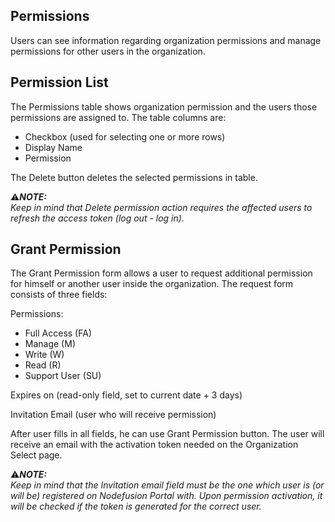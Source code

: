 ## Permissions

Users can see information regarding organization permissions and manage permissions for other users in the organization.

## Permission List

The Permissions table shows organization permission and the users those permissions are assigned to.
The table columns are:
  - Checkbox (used for selecting one or more rows)
  - Display Name
  - Permission

The Delete button deletes the selected permissions in table. 

:warning:**_NOTE:_**  
_Keep in mind that Delete permission action requires the affected users to refresh the access token (log out - log in)._

## Grant Permission
The Grant Permission form allows a user to request additional permission for himself or another user inside the organization. The request form consists of three fields:

Permissions: 
 * Full Access (FA)
 * Manage (M)
 * Write (W)
 * Read (R)
 * Support User (SU)

Expires on (read-only field, set to current date + 3 days)

Invitation Email (user who will receive permission)

After user fills in all fields, he can use Grant Permission button. The user will receive an email with the activation token needed on the Organization Select page.


:warning:**_NOTE:_**  
_Keep in mind that the Invitation email field must be the one which user is (or will be) registered on Nodefusion Portal with. Upon permission activation, it will be checked if the token is generated for the correct user._